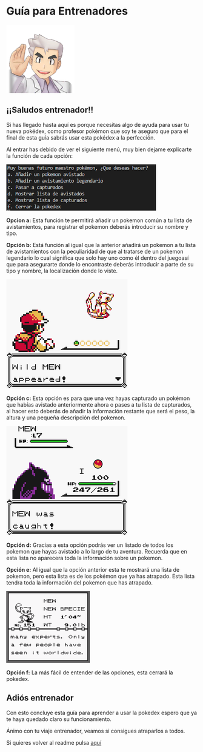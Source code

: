 # Guía para Entrenadores

![imagen del profesor oak](../images/ProfesorOak.png)
## ¡¡Saludos entrenador!!

Si has llegado hasta aquí es porque necesitas algo de ayuda para usar tu nueva pokédex, como profesor pokémon que soy te aseguro que para el final de esta guía sabrás usar esta pokédex a la perfección.

Al entrar has debido de ver el siguiente menú, muy bien dejame explicarte la función de cada opción:

![oke](../images/Captura%20pokedex.PNG)

**Opcion a:** Esta función te permitirá añadir un pokemon común a tu lista de avistamientos, para registrar el pokemon deberás introducir su nombre y tipo.

**Opción b:** Está función al igual que la anterior añadirá un pokemon a tu lista de avistamientos con la peculiaridad de que al tratarse de un pokemon legendario lo cual significa que solo hay uno como él dentro del juegoasí que para asegurarte donde lo encontraste deberás introducir a parte de su tipo y nombre, la localización donde lo viste.

![mew avistado](../images/MewAppeared.png)

**Opción c:** Esta opción es para que una vez hayas capturado un pokémon que habías avistado anteriormente ahora o pases a tu lista de capturados, al hacer esto deberás de añadir la información restante que será el peso, la altura y una pequeña descripción del pokemon.

![mew atrapado](../images/MewCatched.png)

**Opción d:** Gracias a esta opción podrás ver un listado de todos los pokemon que hayas avistado a lo largo de tu aventura. Recuerda que en esta lista no aparecera toda la información sobre un pokemon.

**Opción e:** Al igual que la opción anterior esta te mostrará una lista de pokemon, pero esta lista es de los pokémon que ya has atrapado. Esta lista tendra toda la información del pokemon que has atrapado.

![foto de la pokedex](../images/Mew.png)

**Opción f:** La más fácil de entender de las opciones, esta cerrará la pokedex.

## Adiós entrenador
Con esto concluye esta guía para aprender a usar la pokedex espero que ya te haya quedado claro su funcionamiento. 

Ánimo con tu viaje entrenador, veamos si consigues atraparlos a todos.

Si quieres volver al readme pulsa [aquí](../README.md)